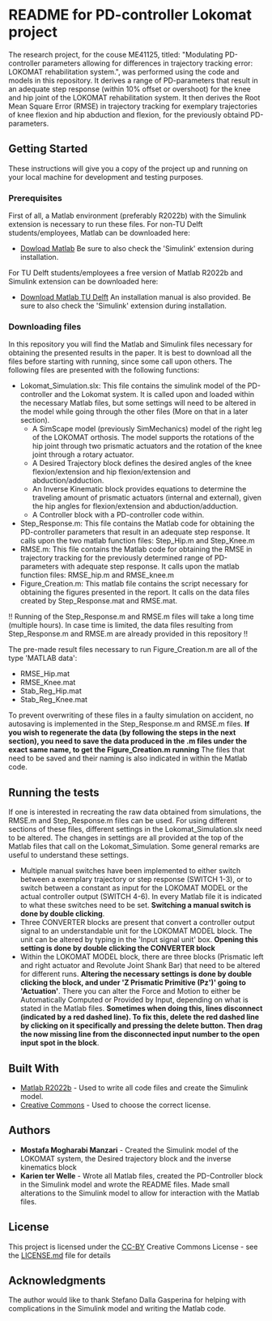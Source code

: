 # README for PD-controller Lokomat project

The research project, for the couse ME41125, titled: "Modulating PD-controller parameters allowing for differences in trajectory tracking error: LOKOMAT rehabilitation system.", was performed using the code and models in this repository. It derives a range of PD-parameters that result in an adequate step response (within 10% offset or overshoot) for the knee and hip joint of the LOKOMAT rehabilitation system. It then derives the Root Mean Square Error (RMSE) in trajectory tracking for exemplary trajectories of knee flexion and hip abduction and flexion, for the previously obtaind PD-parameters.

## Getting Started

These instructions will give you a copy of the project up and running on your local machine for development and testing purposes.

### Prerequisites
First of all, a Matlab environment (preferably R2022b) with the Simulink extension is necessary to run these files. For non-TU Delft students/employees, Matlab can be downloaded here: 
- [Dowload Matlab](https://nl.mathworks.com/store/?gclid=CjwKCAjwvdajBhBEEiwAeMh1U9jA01JvpdchiN7sCJfYlFx0Q6Hv_Id0KgkZlk-dMQNlQ1nteVlmqBoCn3kQAvD_BwE&ef_id=CjwKCAjwvdajBhBEEiwAeMh1U9jA01JvpdchiN7sCJfYlFx0Q6Hv_Id0KgkZlk-dMQNlQ1nteVlmqBoCn3kQAvD_BwE:G:s&s_kwcid=AL!8664!3!552213010978!p!!g!!get%20matlab&s_eid=ppc_69452703753&q=get%20matlab)
Be sure to also check the 'Simulink' extension during installation.

For TU Delft students/employees a free version of Matlab R2022b and Simulink extension can be downloaded here: 
- [Download Matlab TU Delft](https://software.tudelft.nl/402/)
An installation manual is also provided. Be sure to also check the 'Simulink' extension during installation. 

### Downloading files
In this repository you will find the Matlab and Simulink files necessary for obtaining the presented results in the paper. It is best to download all the files before starting with running, since some call upon others. The following files are presented with the following functions: 
- Lokomat_Simulation.slx: This file contains the simulink model of the PD-controller and the Lokomat system. It is called upon and loaded within the necessary Matlab files, but some settings will need to be altered in the model while going through the other files (More on that in a later section).
    - A SimScape model (previously SimMechanics) model of the right leg of the LOKOMAT orthosis. The model supports the rotations of the hip joint through two prismatic actuators and the rotation of the knee joint through a rotary actuator.
    - A Desired Trajectory block defines the desired angles of the knee flexion/extension and hip flexion/extension and abduction/adduction. 
    - An Inverse Kinematic block provides equations to determine the traveling amount of prismatic actuators (internal and external), given the hip angles for flexion/extension and abduction/adduction.
    - A Controller block with a PD-controller code within.
- Step_Response.m: This file contains the Matlab code for obtaining the PD-controller parameters that result in an adequate step response. It calls upon the two matlab function files: Step_Hip.m and Step_Knee.m
- RMSE.m: This file contains the Matlab code for obtaining the RMSE in trajectory tracking for the previously determined range of PD-parameters with adequate step response. It calls upon the matlab function files: RMSE_hip.m and RMSE_knee.m
- Figure_Creation.m: This matlab file contains the script necessary for obtaining the figures presented in the report. It calls on the data files created by Step_Response.mat and RMSE.mat. 

!! Running of the Step_Response.m and RMSE.m files will take a long time (multiple hours). In case time is limited, the data files resulting from Step_Response.m and RMSE.m are already provided in this repository !! 

The pre-made result files necessary to run Figure_Creation.m are all of the type 'MATLAB data': 
- RMSE_Hip.mat
- RMSE_Knee.mat
- Stab_Reg_Hip.mat
- Stab_Reg_Knee.mat

To prevent overwriting of these files in a faulty simulation on accident, no autosaving is implemented in the Step_Response.m and RMSE.m files. **If you wish to regenerate the data (by following the steps in the next section), you need to save the data produced in the .m files under the exact same name, to get the Figure_Creation.m running** The files that need to be saved and their naming is also indicated in within the Matlab code. 

## Running the tests

If one is interested in recreating the raw data obtained from simulations, the RMSE.m and Step_Response.m files can be used. For using different sections of these files, different settings in the Lokomat_Simulation.slx need to be altered. The changes in settings are all provided at the top of the Matlab files that call on the Lokomat_Simulation. Some general remarks are useful to understand these settings. 

- Multiple manual switches have been implemented to either switch between a exemplary trajectory or step response (SWITCH 1-3), or to switch between a constant as input for the LOKOMAT MODEL or the actual controller output (SWITCH 4-6). In every Matlab file it is indicated to what these switches need to be set. **Switching a manual switch is done by double clicking**. 
- Three CONVERTER blocks are present that convert a controller output signal to an understandable unit for the LOKOMAT MODEL block. The unit can be altered by typing in the 'Input signal unit' box. **Opening this setting is done by double clicking the CONVERTER block**
- Within the LOKOMAT MODEL block, there are three blocks (Prismatic left and right actuator and Revolute Joint Shank Bar) that need to be altered for different runs. **Altering the necessary settings is done by double clicking the block, and under 'Z Prismatic Primitive (Pz')' going to 'Actuation'**. There you can alter the Force and Motion to either be Automatically Computed or Provided by Input, depending on what is stated in the Matlab files. **Sometimes when doing this, lines disconnect (indicated by a red dashed line). To fix this, delete the red dashed line by clicking on it specifically and pressing the delete button. Then drag the now missing line from the disconnected input number to the open input spot in the block**.



## Built With

  - [Matlab R2022b](https://nl.mathworks.com/store/?gclid=CjwKCAjwvdajBhBEEiwAeMh1U9jA01JvpdchiN7sCJfYlFx0Q6Hv_Id0KgkZlk-dMQNlQ1nteVlmqBoCn3kQAvD_BwE&ef_id=CjwKCAjwvdajBhBEEiwAeMh1U9jA01JvpdchiN7sCJfYlFx0Q6Hv_Id0KgkZlk-dMQNlQ1nteVlmqBoCn3kQAvD_BwE:G:s&s_kwcid=AL!8664!3!552213010978!p!!g!!get%20matlab&s_eid=ppc_69452703753&q=get%20matlab) - Used to write all code files and create the Simulink model.
  - [Creative Commons](https://creativecommons.org/) - Used to choose the correct license.


## Authors
- **Mostafa Mogharabi Manzari** - Created the Simulink model of the LOKOMAT system, the Desired trajectory block and the inverse kinematics block
- **Karien ter Welle** - Wrote all Matlab files, created the PD-Controller block in the Simulink model and wrote the README files. Made small alterations to the Simulink model to allow for interaction with the Matlab files.


## License

This project is licensed under the [CC-BY](LICENSE.md) Creative Commons License - see the [LICENSE.md](LICENSE.md) file for
details

## Acknowledgments

 The author would like to thank Stefano Dalla Gasperina for helping with complications in the Simulink model and writing the Matlab code.